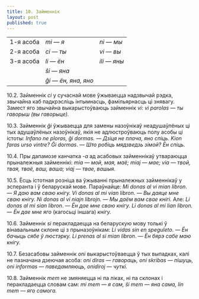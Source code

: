 ```yaml
---
title: 10. Займеннік
layout: post
published: true
---
```



|           |                       |               |
| --------- | --------------------- | ------------- |
| 1-я асоба | *mi* — *я*            | *ni* — *мы*   |
| 2-я асоба | *ci* — *ты*           | *vi* — *вы*   |
| 3-я асоба | *li* — *ён*           | *ili* — *яны* |
|           | *ŝi* — *яна*          |               |
|           | *ĝi* — *ён, яна, яно* |               |

10.2. Займеннік *ci* у сучаснай мове ўжываецца надзвычай
рэдка, звычайна каб падкрэсліць інтымнасць, фамільярнасць ці
знявагу. Замест яго звычайна выкарыстоўваюць займеннік *vi:
vi parolas* — *ты гаворыш (вы гаворыце).*

10.3. Займеннік *ĝi* ўжываецца для замены назоўнікаў неадушаўлёных
ці тых адушаўлёных назоўнікаў, якія не адлюстроўваюць полу асобы ці
істоты: *Infano ne ploras, ĝi dormas. — Дзіця не плача, яно спіць.
Kion faras urso vintre? Ĝi dormas*. — *Што робіць мядзведзь зімой? Ён
спіць.*

10.4. Пры дапамозе канчатка *-a* ад асабовых займеннікаў
утвараюцца прыналежныя займеннікі: *mia* — *мой, мая, маё; miaj* —
*мае; via* — *твой, твая, тваё, ваш, ваша; viaj* — *твае, вашыя.*

10.5. Ёсць істотная розніца ва ўжыванні прыналежных займеннікаў у
эсперанта і ў беларускай мове. Параўнайце: *Mi donas al vi mian
libron*. — *Я даю вам сваю кнігу. Vi donas al mi vian libron*. —
*Вы даяце мне сваю кнігу. Ni donas al vi niajn librojn.* — *Мы
даём вам свае кнігі.* Але: *Li donas al mi sian libron*. — *Ён
дае мне сваю кнігу. Li donas al mi lian libron.* — *Ён дае мне
яго* (кагосьці іншага) *кнігу.*

10.6. Займеннік *si* перакладаецца на беларускую мову толькі ў
вінавальным склоне ці з прыназоўнікам: *Li vidas sin en
speguleto*. — *Ён бачыць сябе ў люстэрку. Li prenas al si mian
libron*. — *Ён бярэ сабе маю кнігу.*

10.7. Безасабовы займеннік *oni* выкарыстоўваецца ў тых выпадках,
калі не пазначана дзеючая асоба: *oni diras* — *гавораць, oni
skribas* — *пішуць, oni informas* — *паведамляюць, onidiroj* —
*чуткі.*

10.8. Займеннік *mem* не змяняецца ні па ліках, ні па склонах і
перакладаецца словам сам: *mi mem* — *я* *сам, ŝi mem* — *яна сама,
lin mem* — *яго самога.*
